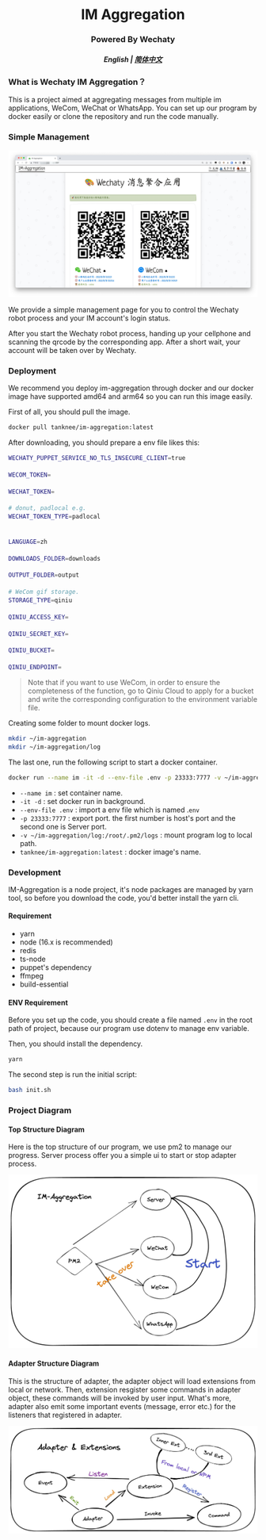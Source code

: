 <h1 align="center">IM Aggregation</h1>
<h3 align="center">Powered By Wechaty</h3>

<h5 align="center">English | <a href="./README-zh.md">简体中文</a></h5>

### What is Wechaty IM Aggregation？

This is a project aimed at aggregating messages from multiple im applications, WeCom, WeChat or WhatsApp. You can set up our program by docker easily or clone the repository and run the code manually.

### Simple Management

![](./assets/Index.jpg)

We provide a simple management page for you to control the Wechaty robot process and your IM account's login status.

After you start the Wechaty robot process, handing up your cellphone and scanning the qrcode by the corresponding app. After a short wait, your account will be taken over by Wechaty.

### Deployment

We recommend you deploy im-aggregation through docker and our docker image have supported amd64 and arm64 so you can run this image easily.

First of all, you should pull the image.

```bash
docker pull tanknee/im-aggregation:latest
```

After downloading, you should prepare a env file likes this:

```bash
WECHATY_PUPPET_SERVICE_NO_TLS_INSECURE_CLIENT=true

WECOM_TOKEN=

WECHAT_TOKEN=

# donut, padlocal e.g. 
WECHAT_TOKEN_TYPE=padlocal


LANGUAGE=zh

DOWNLOADS_FOLDER=downloads

OUTPUT_FOLDER=output

# WeCom gif storage.
STORAGE_TYPE=qiniu

QINIU_ACCESS_KEY=

QINIU_SECRET_KEY=

QINIU_BUCKET=

QINIU_ENDPOINT=
```

> Note that if you want to use WeCom, in order to ensure the completeness of the function, go to Qiniu Cloud to apply for a bucket and write the corresponding configuration to the environment variable file.

Creating some folder to mount docker logs.

```bash
mkdir ~/im-aggregation
mkdir ~/im-aggregation/log
```



The last one, run the following script to start a docker container.

```bash
docker run --name im -it -d --env-file .env -p 23333:7777 -v ~/im-aggregation/log:/root/.pm2/logs tanknee/im-aggregation:latest
```

-   `--name im` : set container name.
-   `-it -d` : set docker run in background.
-   `--env-file .env` : import a env file which is named .`env`
-   `-p 23333:7777` : export port. the first number is host's port and the second one is Server port.
-   `-v ~/im-aggregation/log:/root/.pm2/logs` : mount program log to local path.
-   `tanknee/im-aggregation:latest` : docker image's name.

### Development

IM-Aggregation is a node project, it's node packages are managed by yarn tool, so before you download the code, you'd better install the yarn cli. 

#### Requirement

-   yarn
-   node (16.x is recommended)
-   redis
-   ts-node
-   puppet's dependency
-   ffmpeg
-   build-essential

#### ENV Requirement

Before you set up the code, you should create a file named `.env` in the root path of project, because our program use dotenv to manage env variable.

Then, you should install the dependency.

```bash
yarn
```

The second step is run the initial script:

```bash
bash init.sh
```

### Project Diagram

#### Top Structure Diagram

Here is the top structure of our program, we use pm2 to manage our progress. Server process offer you a simple ui to start or stop adapter process.

![](./assets/TopStructure.jpg)

#### Adapter Structure Diagram

This is the structure of adapter, the adapter object will load extensions from local or network. Then, extension resgister some commands in adapter object, these commands will be invoked by user input. What's more, adapter also emit some important events (message, error etc.) for the listeners that registered in adapter.

![](./assets/AdapterStructure.jpg)
